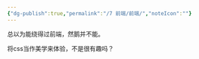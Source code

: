 ```yaml
---
{"dg-publish":true,"permalink":"/7 前端/前端/","noteIcon":""}
---
```



总以为能绕得过前端，然鹅并不能。

将css当作美学来体验，不是很有趣吗？

